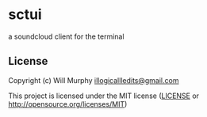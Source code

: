 # sctui

a soundcloud client for the terminal

## License

Copyright (c) Will Murphy <illogicallledits@gmail.com>

This project is licensed under the MIT license ([LICENSE] or <http://opensource.org/licenses/MIT>)

[LICENSE]: ./LICENSE
